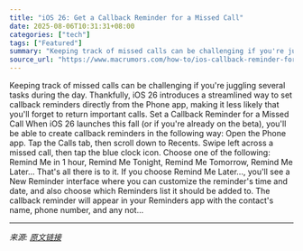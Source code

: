 ```yaml
---
title: "iOS 26: Get a Callback Reminder for a Missed Call"
date: 2025-08-06T10:31:31+08:00
categories: ["tech"]
tags: ["Featured"]
summary: "Keeping track of missed calls can be challenging if you're juggling several tasks during the day. Thankfully, iOS 26 introduces a streamlined way to set callback reminders directly from the Phone app,"
source_url: "https://www.macrumors.com/how-to/ios-callback-reminder-for-missed-call/"
---
```


Keeping track of missed calls can be challenging if you're juggling several tasks during the day. Thankfully, iOS 26 introduces a streamlined way to set callback reminders directly from the Phone app, making it less likely that you'll forget to return important calls. Set a Callback Reminder for a Missed Call When iOS 26 launches this fall (or if you're already on the beta), you'll be able to create callback reminders in the following way: Open the Phone app. Tap the Calls tab, then scroll down to Recents. Swipe left across a missed call, then tap the blue clock icon. Choose one of the following: Remind Me in 1 hour, Remind Me Tonight, Remind Me Tomorrow, Remind Me Later... That's all there is to it. If you choose Remind Me Later..., you'll see a New Reminder interface where you can customize the reminder's time and date, and also choose which Reminders list it should be added to. The callback reminder will appear in your Reminders app with the contact's name, phone number, and any not...

---

*来源: [原文链接](https://www.macrumors.com/how-to/ios-callback-reminder-for-missed-call/)*
